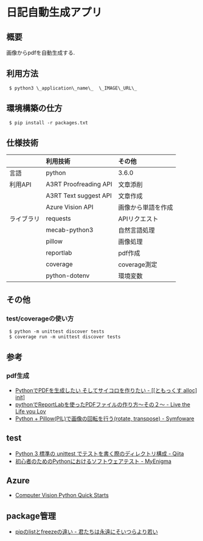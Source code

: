 # 日記自動生成アプリ

## 概要

画像からpdfを自動生成する.

## 利用方法

```
 $ python3 \_application\_name\_  \_IMAGE\_URL\_
```

## 環境構築の仕方

```
 $ pip install -r packages.txt
```

##  仕様技術

||利用技術|その他|
|:---|:---|:---|
|言語|python|3.6.0|
|利用API|A3RT Proofreading API|文章添削|
||A3RT Text suggest API|文章作成|
||Azure Vision API|画像から単語を作成|
|ライブラリ|requests|APIリクエスト|
||mecab-python3|自然言語処理|
||pillow|画像処理|
||reportlab|pdf作成|
||coverage|coverage測定|
||python-dotenv|環境変数|

## その他
### test/coverageの使い方

```
 $ python -m unittest discover tests
 $ coverage run -m unittest discover tests
```

## 参考

### pdf生成
- [PythonでPDFを生成したい そしてサイコロを作りたい - \[\[ともっくす alloc\] init\]](http://o-tomox.hatenablog.com/entry/2013/07/22/221158)
- [pythonでReportLabを使ったPDFファイルの作り方〜その２〜 - Live the Life you Lov](http://www.llul.info/entry/2016/11/07/python%E3%81%A7ReportLab%E3%82%92%E4%BD%BF%E3%81%A3%E3%81%9FPDF%E3%83%95%E3%82%A1%E3%82%A4%E3%83%AB%E3%81%AE%E4%BD%9C%E3%82%8A%E6%96%B9%E3%80%9C%E3%81%9D%E3%81%AE%EF%BC%92%E3%80%9C)
- [Python + Pillow(PIL)で画像の回転を行う(rotate, transpose) - Symfoware](http://symfoware.blog68.fc2.com/blog-entry-1533.html)

## test
- [Python 3 標準の unittest でテストを書く際のディレクトリ構成 - Qiita](https://qiita.com/hoto17296/items/fa0166728177e676cd36)
- [初心者のためのPythonにおけるソフトウェアテスト - MyEnigma](http://myenigma.hatenablog.com/entry/2015/05/23/173423#テストカバレージ)

## Azure
- [Computer Vision Python Quick Starts](https://docs.microsoft.com/ja-jp/azure/cognitive-services/computer-vision/quickstarts/python)

## package管理
- [pipのlistとfreezeの違い - 君たちは永遠にそいつらより若い](http://kuteken.hatenablog.com/entry/2015/03/21/211936)